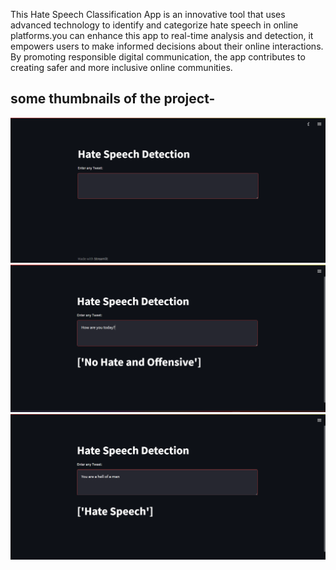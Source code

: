 
This  Hate Speech Classification App is an innovative tool that uses advanced technology to identify and categorize hate speech in online platforms.you can enhance this app to  real-time analysis and detection, it empowers users to make informed decisions about their online interactions. By promoting responsible digital communication, the app contributes to creating safer and more inclusive online communities.
## some thumbnails  of the project-
<img src="images\Screenshot 1.png" alt="Alt text" title="Optional title">
<img src="images\Screenshot 2.png" alt="Alt text" title="Optional title">
<img src="images\Screenshot 3.png" alt="Alt text" title="Optional title"